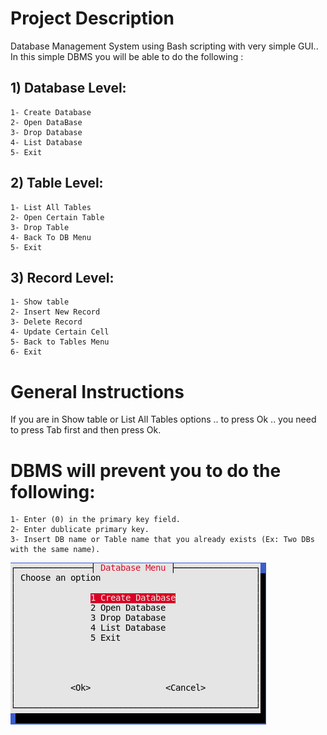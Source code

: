 # **Project Description**
Database Management System using Bash scripting with very simple GUI.. In this simple DBMS you will be able to do the following :

## 1) Database Level:

    1- Create Database
    2- Open DataBase
    3- Drop Database
    4- List Database
    5- Exit

## 2) Table Level:

    1- List All Tables
    2- Open Certain Table
    3- Drop Table
    4- Back To DB Menu
    5- Exit

## 3) Record Level:

    1- Show table
    2- Insert New Record
    3- Delete Record
    4- Update Certain Cell
    5- Back to Tables Menu
    6- Exit

# **General Instructions**

If you are in Show table or List All Tables options .. to press Ok .. you need to press Tab first and then press Ok.

# **DBMS will prevent you to do the following:**

    1- Enter (0) in the primary key field.
    2- Enter dublicate primary key.
    3- Insert DB name or Table name that you already exists (Ex: Two DBs with the same name).

![image](bash_run.png)